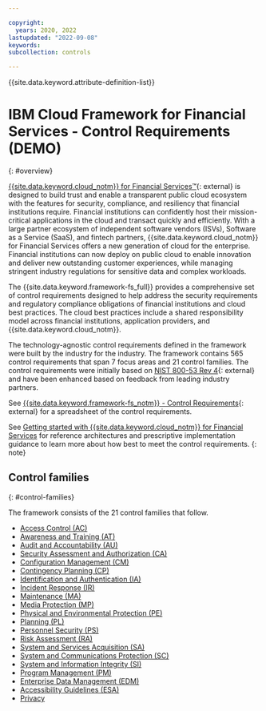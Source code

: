 ```yaml
---

copyright:
  years: 2020, 2022
lastupdated: "2022-09-08"
keywords: 
subcollection: controls

---
```




{{site.data.keyword.attribute-definition-list}}



# IBM Cloud Framework for Financial Services - Control Requirements (DEMO)
{: #overview}

[{{site.data.keyword.cloud_notm}} for Financial Services™](https://www.ibm.com/cloud/financial-services){: external} is designed to build trust and enable a transparent public cloud ecosystem with the features for security, compliance, and resiliency that financial institutions require. Financial institutions can confidently host their mission-critical applications in the cloud and transact quickly and efficiently. With a large partner ecosystem of independent software vendors (ISVs), Software as a Service (SaaS), and fintech partners, {{site.data.keyword.cloud_notm}} for Financial Services offers a new generation of cloud for the enterprise. Financial institutions can now deploy on public cloud to enable innovation and deliver new outstanding customer experiences, while managing stringent industry regulations for sensitive data and complex workloads.

The {{site.data.keyword.framework-fs_full}} provides a comprehensive set of control requirements designed to help address the security requirements and regulatory compliance obligations of financial institutions and cloud best practices. The cloud best practices include a shared responsibility model across financial institutions, application providers, and {{site.data.keyword.cloud_notm}}.

The technology-agnostic control requirements defined in the framework were built by the industry for the industry. The framework contains 565 control requirements that span 7 focus areas and 21 control families. The control requirements were initially based on [NIST 800-53 Rev 4](https://csrc.nist.gov/Projects/risk-management/sp800-53-controls/release-search#!/800-53?version=4.0){: external} and have been enhanced based on feedback from leading industry partners.


See [{{site.data.keyword.framework-fs_notm}} - Control Requirements](https://cloud.ibm.com/media/docs/downloads/framework-financial-services/IBM_Cloud_Framework_for_Financial_Services_-_Control_Requirements_v1.1.0.xlsx){: external} for a spreadsheet of the control requirements.

See [Getting started with {{site.data.keyword.cloud_notm}} for Financial Services](/docs/framework-financial-services) for reference architectures and prescriptive implementation guidance to learn more about how best to meet the control requirements.
{: note}


## Control families
{: #control-families}

The framework consists of the 21 control families that follow.

- [Access Control (AC)](/docs/controls?topic=controls-{family.lower()}-overview)
- [Awareness and Training (AT)](/docs/controls?topic=controls-{family.lower()}-overview)
- [Audit and Accountability (AU)](/docs/controls?topic=controls-{family.lower()}-overview)
- [Security Assessment and Authorization (CA)](/docs/controls?topic=controls-{family.lower()}-overview)
- [Configuration Management (CM)](/docs/controls?topic=controls-{family.lower()}-overview)
- [Contingency Planning (CP)](/docs/controls?topic=controls-{family.lower()}-overview)
- [Identification and Authentication (IA)](/docs/controls?topic=controls-{family.lower()}-overview)
- [Incident Response (IR)](/docs/controls?topic=controls-{family.lower()}-overview)
- [Maintenance (MA)](/docs/controls?topic=controls-{family.lower()}-overview)
- [Media Protection (MP)](/docs/controls?topic=controls-{family.lower()}-overview)
- [Physical and Environmental Protection (PE)](/docs/controls?topic=controls-{family.lower()}-overview)
- [Planning (PL)](/docs/controls?topic=controls-{family.lower()}-overview)
- [Personnel Security (PS)](/docs/controls?topic=controls-{family.lower()}-overview)
- [Risk Assessment (RA)](/docs/controls?topic=controls-{family.lower()}-overview)
- [System and Services Acquisition (SA)](/docs/controls?topic=controls-{family.lower()}-overview)
- [System and Communications Protection (SC)](/docs/controls?topic=controls-{family.lower()}-overview)
- [System and Information Integrity (SI)](/docs/controls?topic=controls-{family.lower()}-overview)
- [Program Management (PM)](/docs/controls?topic=controls-{family.lower()}-overview)
- [Enterprise Data Management (EDM)](/docs/controls?topic=controls-{family.lower()}-overview)
- [Accessibility Guidelines (ESA)](/docs/controls?topic=controls-{family.lower()}-overview)
- [Privacy](/docs/controls?topic=controls-{family.lower()}-overview)


